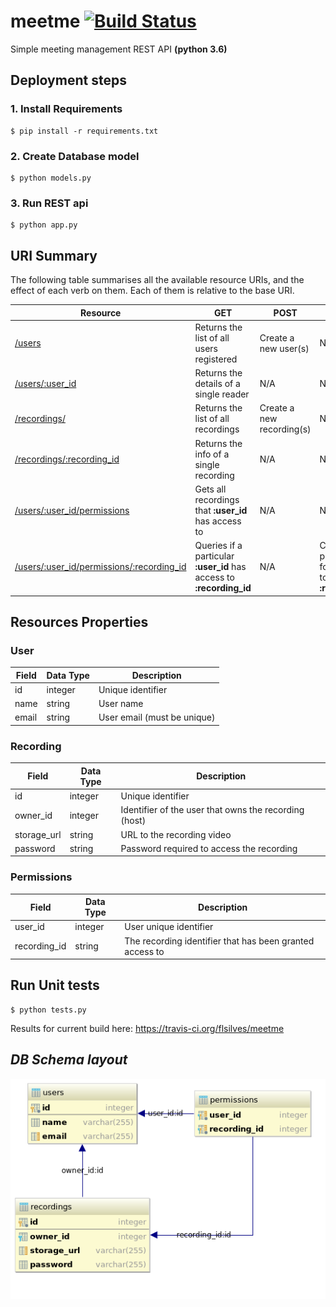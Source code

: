 # meetme [![Build Status](https://travis-ci.org/flsilves/meetme.svg?branch=master)](https://travis-ci.org/flsilves/meetme) 
Simple meeting management REST API **(python 3.6)**

## **Deployment steps**
### 1. Install Requirements
```shell
$ pip install -r requirements.txt
```
### 2. Create Database model
```shell
$ python models.py
```
### 3. Run REST api
``` shell
$ python app.py
```

## URI Summary

The following table summarises all the available resource URIs, and the effect of each verb on them. Each of them is relative to the base URI.

| Resource                                                                       | GET                                                               | POST                                  | PUT                                  | DELETE                                      |
| -----------------------------------------------------                          | ---------------------------------------------------               | ------------------------------------- | ---------------------------------    | ------------------------------------------- |
| [/users](#user)                                                                | Returns the list of all users registered                          | Create a new user(s)                  | N/A                                  | N/A                                         |
| [/users/:user\_id](#user)                                                     | Returns the details of a single reader                            | N/A                                   | N/A                                  | Deletes user                                |
| [/recordings/](#recording)                                                     | Returns the list of all recordings                                | Create a new recording(s)             | N/A                                  | N/A                                         |
| [/recordings/:recording\_id](#recording)                                      | Returns the info of a single recording                            | N/A                                   | N/A                                  | Deletes recording                           |
| [/users/:user\_id/permissions](#permissions)                                   | Gets all recordings that **:user_id** has access to                 | N/A                                   | N/A                                  | N/A                                         |
| [/users/:user\_id/permissions/:recording\_id](#permissions)                   | Queries if a particular **:user_id** has access to **:recording_id**  | N/A                                   | Creates permission for **:user_id** to access **:recording_id**   | Removes permission from the user                |                                   |

## Resources Properties
### User
Field | Data Type | Description
--- | --- | ---
id | integer | Unique identifier
name | string | User name
email | string | User email (must be unique)


### Recording
Field | Data Type | Description
--- | --- | ---
id | integer | Unique identifier
owner_id | integer | Identifier of the user that owns the recording (host)
storage_url | string | URL to the recording video
password | string | Password required to access the recording

### Permissions
Field | Data Type | Description
--- | --- | ---
user_id| integer | User unique identifier
recording_id | string | The recording identifier that has been granted access to

## Run Unit tests
```shell
$ python tests.py
```
Results for current build here: https://travis-ci.org/flsilves/meetme

## *DB Schema layout* 
![alt text](https://raw.githubusercontent.com/flsilves/meetme/master/imgs/layout.png)
